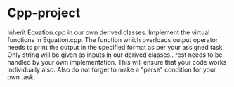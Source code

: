# Cpp-project

Inherit Equation.cpp in our own derived classes. 
Implement the virtual functions in Equation.cpp.
The function which overloads output operator needs to print the output in the specified format as per your assigned task.
Only string will be given as inputs in our derived classes.. rest needs to be handled by your own implementation.
This will ensure that your code works individually also.
Also do not forget to make a "parse" condition for your own task.
